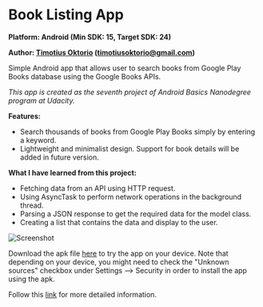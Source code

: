# Book Listing App

**Platform: Android (Min SDK: 15, Target SDK: 24)**

**Author: [Timotius Oktorio](https://ca.linkedin.com/in/timotiusoktorio "LinkedIn Profile") (timotiusoktorio@gmail.com)**

Simple Android app that allows user to search books from Google Play Books database using the Google Books APIs.

_This app is created as the seventh project of Android Basics Nanodegree program at Udacity._

**Features:**
- Search thousands of books from Google Play Books simply by entering a keyword.
- Lightweight and minimalist design. Support for book details will be added in future version.

**What I have learned from this project:**
- Fetching data from an API using HTTP request.
- Using AsyncTask to perform network operations in the background thread.
- Parsing a JSON response to get the required data for the model class.
- Creating a list that contains the data and display to the user.

![Screenshot](https://c4.staticflickr.com/9/8431/28858336811_cc42da0798_z.jpg)

Download the apk file [here](http://timotiusoktorio.co.nf/apk/book-listing-app.apk) to try the app on your device. Note that depending on your device, you might need to check the "Unknown sources" checkbox under Settings --> Security in order to install the app using the apk.

Follow this [link](http://www.cnet.com/how-to/how-to-install-apps-outside-of-google-play/) for more detailed information.